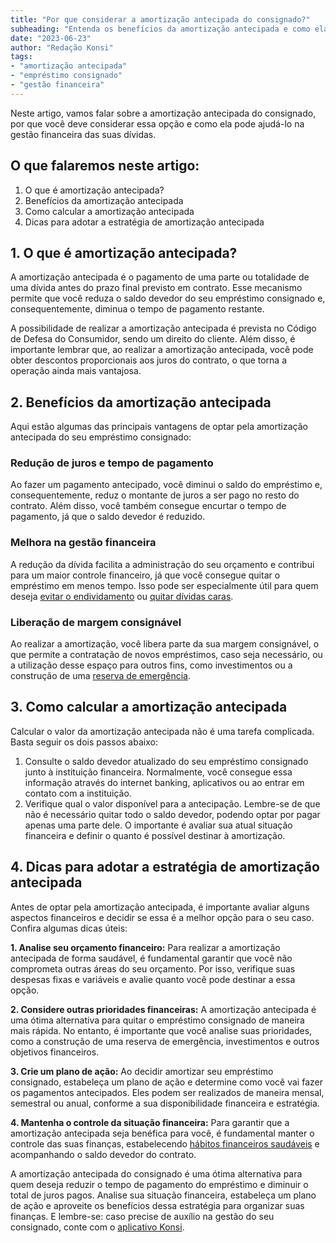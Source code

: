 ```yaml
---
title: "Por que considerar a amortização antecipada do consignado?"
subheading: "Entenda os benefícios da amortização antecipada e como ela pode auxiliar na sua organização financeira."
date: "2023-06-23"
author: "Redação Konsi"
tags:
- "amortização antecipada"
- "empréstimo consignado"
- "gestão financeira"
---
```


Neste artigo, vamos falar sobre a amortização antecipada do consignado, por que você deve considerar essa opção e como ela pode ajudá-lo na gestão financeira das suas dívidas. 

## O que falaremos neste artigo:

1. O que é amortização antecipada?
2. Benefícios da amortização antecipada
3. Como calcular a amortização antecipada
4. Dicas para adotar a estratégia de amortização antecipada

## 1. O que é amortização antecipada?

A amortização antecipada é o pagamento de uma parte ou totalidade de uma dívida antes do prazo final previsto em contrato. Esse mecanismo permite que você reduza o saldo devedor do seu empréstimo consignado e, consequentemente, diminua o tempo de pagamento restante. 

A possibilidade de realizar a amortização antecipada é prevista no Código de Defesa do Consumidor, sendo um direito do cliente. Além disso, é importante lembrar que, ao realizar a amortização antecipada, você pode obter descontos proporcionais aos juros do contrato, o que torna a operação ainda mais vantajosa.

## 2. Benefícios da amortização antecipada

Aqui estão algumas das principais vantagens de optar pela amortização antecipada do seu empréstimo consignado:

### Redução de juros e tempo de pagamento

Ao fazer um pagamento antecipado, você diminui o saldo do empréstimo e, consequentemente, reduz o montante de juros a ser pago no resto do contrato. Além disso, você também consegue encurtar o tempo de pagamento, já que o saldo devedor é reduzido.

### Melhora na gestão financeira

A redução da dívida facilita a administração do seu orçamento e contribui para um maior controle financeiro, já que você consegue quitar o empréstimo em menos tempo. Isso pode ser especialmente útil para quem deseja [evitar o endividamento](/servidores-publicos-evitar-endividamento) ou [quitar dívidas caras](/como-usar-o-crdito-consignado-para-quitar-dvidas-caras).

### Liberação de margem consignável

Ao realizar a amortização, você libera parte da sua margem consignável, o que permite a contratação de novos empréstimos, caso seja necessário, ou a utilização desse espaço para outros fins, como investimentos ou a construção de uma [reserva de emergência](/a-importncia-da-reserva-de-emergncia-e-como-constru-la-com-inteligncia-financeira).

## 3. Como calcular a amortização antecipada

Calcular o valor da amortização antecipada não é uma tarefa complicada. Basta seguir os dois passos abaixo:

1. Consulte o saldo devedor atualizado do seu empréstimo consignado junto à instituição financeira. Normalmente, você consegue essa informação através do internet banking, aplicativos ou ao entrar em contato com a instituição.
2. Verifique qual o valor disponível para a antecipação. Lembre-se de que não é necessário quitar todo o saldo devedor, podendo optar por pagar apenas uma parte dele. O importante é avaliar sua atual situação financeira e definir o quanto é possível destinar à amortização.

## 4. Dicas para adotar a estratégia de amortização antecipada

Antes de optar pela amortização antecipada, é importante avaliar alguns aspectos financeiros e decidir se essa é a melhor opção para o seu caso. Confira algumas dicas úteis:

**1. Analise seu orçamento financeiro:** Para realizar a amortização antecipada de forma saudável, é fundamental garantir que você não comprometa outras áreas do seu orçamento. Por isso, verifique suas despesas fixas e variáveis e avalie quanto você pode destinar a essa opção.

**2. Considere outras prioridades financeiras:** A amortização antecipada é uma ótima alternativa para quitar o empréstimo consignado de maneira mais rápida. No entanto, é importante que você analise suas prioridades, como a construção de uma reserva de emergência, investimentos e outros objetivos financeiros.

**3. Crie um plano de ação:** Ao decidir amortizar seu empréstimo consignado, estabeleça um plano de ação e determine como você vai fazer os pagamentos antecipados. Eles podem ser realizados de maneira mensal, semestral ou anual, conforme a sua disponibilidade financeira e estratégia.

**4. Mantenha o controle da situação financeira:** Para garantir que a amortização antecipada seja benéfica para você, é fundamental manter o controle das suas finanças, estabelecendo [hábitos financeiros saudáveis](/4-habitos-financeiros-saudaveis-servidor-publico) e acompanhando o saldo devedor do contrato.

A amortização antecipada do consignado é uma ótima alternativa para quem deseja reduzir o tempo de pagamento do empréstimo e diminuir o total de juros pagos. Analise sua situação financeira, estabeleça um plano de ação e aproveite os benefícios dessa estratégia para organizar suas finanças. E lembre-se: caso precise de auxílio na gestão do seu consignado, conte com o [aplicativo Konsi](https://konsi.com.br/download).